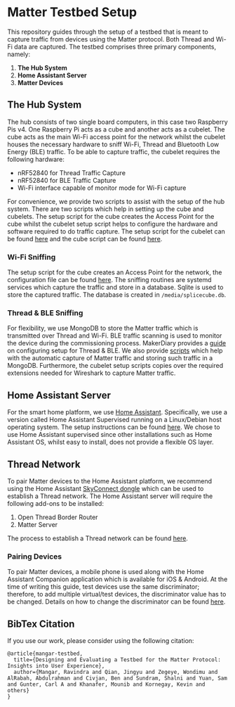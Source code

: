 # Matter Testbed Setup
This repository guides through the setup of a testbed that is meant to capture traffic from devices using the Matter
protocol. Both Thread and Wi-Fi data are captured. The testbed comprises three primary components, namely:
1. **The Hub System**
2. **Home Assistant Server**
3. **Matter Devices**

## The Hub System
The hub consists of two single board computers, in this case two Raspberry Pis v4. One Raspberry Pi acts as a cube and another acts as a cubelet. 
The cube acts as the main Wi-Fi access point for the network whilst the cubelet houses the necessary hardware to sniff Wi-Fi, Thread and Bluetooth Low Energy (BLE) traffic. To be able to capture traffic, the cubelet requires the following hardware:
* nRF52840 for Thread Traffic Capture
* nRF52840 for BLE Traffic Capture
* Wi-Fi interface capable of monitor mode for Wi-Fi capture

For convenience, we provide two scripts to assist with the setup of the hub system. There are two scripts which help in setting up the cube and cubelets.
The setup script for the cube creates the Access Point for the cube whilst the cubelet setup script helps to configure the hardware and software required to do traffic capture. 
The setup script for the cubelet can be found [here](https://github.com/SPLICE-project/matter-testbed/blob/main/homecube/cubelet_setup.sh) and the cube script can be found [here](https://github.com/SPLICE-project/matter-testbed/blob/main/homecube/cube_setup.sh).

### Wi-Fi Sniffing
The setup script for the cube creates an Access Point for the network,
the configuration file can be found [here](https://github.com/SPLICE-project/matter-testbed/blob/main/homecube/config/hostapd.conf).
The sniffing routines are systemd services which capture the traffic and store in a database.
Sqlite is used to store the captured traffic.
The database is created in ```/media/splicecube.db```.

### Thread & BLE Sniffing
For flexibility, we use MongoDB to store the Matter traffic which is transmitted over Thread and Wi-Fi. BLE traffic scanning is used to monitor the device during the commissioning process.
MakerDiary provides a [guide](https://wiki.makerdiary.com/nrf52840-mdk-usb-dongle/guides/nrf802154-sniffer/configuring/#configuring-decryption-keys-for-thread) on configuring setup for Thread & BLE.
We also provide [scripts](https://github.com/SPLICE-project/matter-testbed/tree/main/matter/scripts) which help with the automatic capture of Matter traffic and storing such traffic in a MongoDB. Furthermore, the cubelet setup scripts copies over the required extensions needed for Wireshark to capture Matter traffic.

## Home Assistant Server
For the smart home platform, we use [Home Assistant](https://www.home-assistant.io/). Specifically, we use a version called Home Assistant Supervised running on a Linux/Debian host
operating system. The setup instructions can be found [here](https://community.home-assistant.io/t/guide-installing-ha-supervised-on-debian-official-distro/555228).
We chose to use Home Assistant supervised since other installations such as Home Assistant OS, whilst easy to install, does not provide a flexible OS layer.

## Thread Network
To pair Matter devices to the Home Assistant platform, we recommend using the Home Assistant [SkyConnect dongle](https://www.home-assistant.io/skyconnect/) which can be used to establish a Thread network. The Home Assistant server will require the following add-ons to be installed:
1. Open Thread Border Router
2. Matter Server

The process to establish a Thread network can be found [here](https://www.home-assistant.io/integrations/thread/#turning-home-assistant-into-a-thread-border-router).

### Pairing Devices
To pair Matter devices, a mobile phone is used along with the Home Assistant Companion application which is available for iOS & Android. At the time of writing this guide, test devices use the same discriminator; therefore, to add multiple virtual/test devices, the discriminator value has to be changed. Details on how to change the discriminator can be found [here](https://github.com/SPLICE-project/matter-testbed/wiki/Virtual-Devices).

## BibTex Citation
If you use our work, please consider using the following citation:

```
@article{mangar-testbed,
  title={Designing and Evaluating a Testbed for the Matter Protocol: Insights into User Experience},
  author={Mangar, Ravindra and Qian, Jingyu and Zegeye, Wondimu and AlRabah, Abdulrahman and Civjan, Ben and Sundram, Shalni and Yuan, Sam and Gunter, Carl A and Khanafer, Mounib and Kornegay, Kevin and others}
}
```